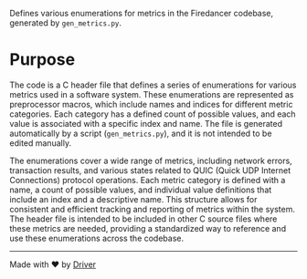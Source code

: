<!--------------------------------------------------------------------------------->
<!-- IMPORTANT: This file is auto-generated by Driver (https://driver.ai). -------->
<!-- Manual edits may be overwritten on future commits. --------------------------->
<!--------------------------------------------------------------------------------->

Defines various enumerations for metrics in the Firedancer codebase, generated by `gen_metrics.py`.

# Purpose
The code is a C header file that defines a series of enumerations for various metrics used in a software system. These enumerations are represented as preprocessor macros, which include names and indices for different metric categories. Each category has a defined count of possible values, and each value is associated with a specific index and name. The file is generated automatically by a script (`gen_metrics.py`), and it is not intended to be edited manually.

The enumerations cover a wide range of metrics, including network errors, transaction results, and various states related to QUIC (Quick UDP Internet Connections) protocol operations. Each metric category is defined with a name, a count of possible values, and individual value definitions that include an index and a descriptive name. This structure allows for consistent and efficient tracking and reporting of metrics within the system. The header file is intended to be included in other C source files where these metrics are needed, providing a standardized way to reference and use these enumerations across the codebase.

---
Made with ❤️ by [Driver](https://www.driver.ai/)